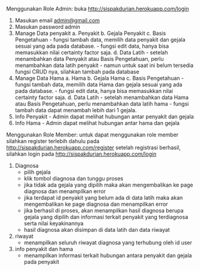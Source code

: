 Menggunakan Role Admin: 
buka http://sispakdurian.herokuapp.com/login
1. Masukan email admin@gmail.com
2. Masukan password admin
3. Manage Data penyakit
    a. Penyakit
    b. Gejala Penyakit
    c. Basis Pengetahuan
        - fungsi tambah data, memilih data penyakit dan gejala sesuai yang ada pada database.
        - fungsi edit data, hanya bisa memasukkan nilai certainty factor saja.
    d. Data Latih
        - setelah menambahkan data Penyakit atau Basis Pengetahuan, perlu menambahkan data latih penyakit
        - namun untuk saat ini belum tersedia fungsi CRUD nya, silahkan tambah pada database
4. Manage Data Hama
    a. Hama
    b. Gejala Hama
    c. Basis Pengetahuan
        - fungsi tambah data, memilih data Hama dan gejala sesuai yang ada pada database.
        - fungsi edit data, hanya bisa memasukkan nilai certainty factor saja.
    d. Data Latih
        - setelah menambahkan data Hama atau Basis Pengetahuan, perlu menambahkan data latih hama
        - fungsi tambah data dapat menambah lebih dari 1 gejala.
5. Info Penyakit
        - Admin dapat melihat hubungan antar penyakit dan gejala
6. Info Hama
        - Admin dapat melihat hubungan antar hama dan gejala

Menggunakan Role Member:
untuk dapat menggunakan role member silahkan register terlebih dahulu pada http://sispakdurian.herokuapp.com/register
setelah registrasi berhasil, silahkan login pada http://sispakdurian.herokuapp.com/login
1. Diagnosa
    - pilih gejala
    - klik tombol diagnosa dan tunggu proses
    - jika tidak ada gejala yang dipilih maka akan mengembalikan ke page diagnosa dan menampilkan error
    - jika terdapat id penyakit yang belum ada di data latih maka akan mengembalikan ke page diagnosa dan menampilkan error
    - jika berhasil di proses, akan menampilkan hasil diagnosa berupa gejala yang dipilih dan informasi terkait penyakit yang terdiagnosa serta nilai keyakinannya
    - hasil diagnosa akan disimpan di data latih dan data riwayat
2. riwayat
    - menampilkan seluruh riwayat diagnosa yang terhubung oleh id user
3. info penyakit dan hama
    - menampilkan informasi terkait hubungan antara penyakit dan gejala pada penyakit
